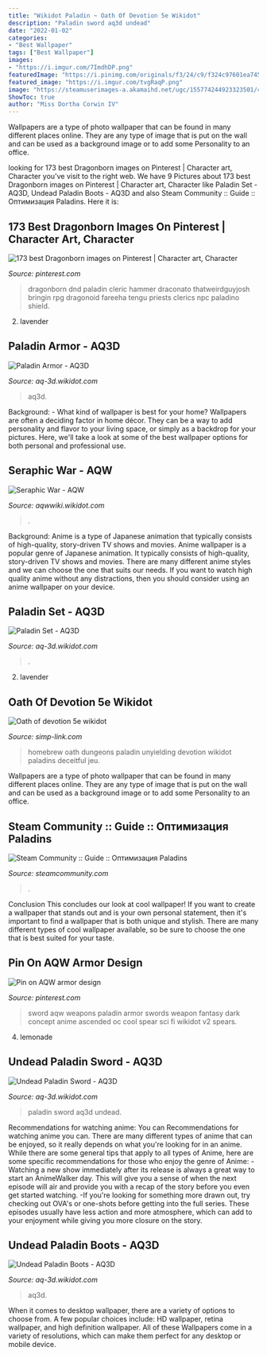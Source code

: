 ```yaml
---
title: "Wikidot Paladin ~ Oath Of Devotion 5e Wikidot"
description: "Paladin sword aq3d undead"
date: "2022-01-02"
categories:
- "Best Wallpaper"
tags: ["Best Wallpaper"]
images:
- "https://i.imgur.com/7ImdhDP.png"
featuredImage: "https://i.pinimg.com/originals/f3/24/c9/f324c97601ea745c0529d9746757225a.png"
featured_image: "https://i.imgur.com/tvgRaqP.png"
image: "https://steamuserimages-a.akamaihd.net/ugc/155774244923323501/4913F1CF1E26D24504E5624084ACC276CF89AFBF/"
ShowToc: true
author: "Miss Dortha Corwin IV"
---
```





Wallpapers are a type of photo wallpaper that can be found in many different places online. They are any type of image that is put on the wall and can be used as a background image or to add some Personality to an office.

	

		
looking for 173 best Dragonborn images on Pinterest | Character art, Character you've visit to the right web. We have 9 Pictures about 173 best Dragonborn images on Pinterest | Character art, Character like Paladin Set - AQ3D, Undead Paladin Boots - AQ3D and also Steam Community :: Guide :: Оптимизация Paladins. Here it is:
		
    
## 173 Best Dragonborn Images On Pinterest | Character Art, Character

<img loading=lazy src="https://i.pinimg.com/736x/00/41/18/004118b9cb03aa86aecae641b6e2ce06.jpg" onerror="this.onerror=null;this.src='https://tse3.mm.bing.net/th?id=OIP.XA2b51fbMMJLExHNVmRaOwHaJR&amp;pid=15.1';" alt="173 best Dragonborn images on Pinterest | Character art, Character">

_Source: pinterest.com_

>dragonborn dnd paladin cleric hammer draconato thatweirdguyjosh bringin rpg dragonoid fareeha tengu priests clerics npc paladino shield. 

	

2. lavender 

    
## Paladin Armor - AQ3D

<img loading=lazy src="https://i.imgur.com/XTv58rv.png" onerror="this.onerror=null;this.src='https://tse1.mm.bing.net/th?id=OIP.8WD0pUhNFkDAHFSUUnpIkAAAAA&amp;pid=15.1';" alt="Paladin Armor - AQ3D">

_Source: aq-3d.wikidot.com_

>aq3d. 

	

Background: - What kind of wallpaper is best for your home?
Wallpapers are often a deciding factor in home décor. They can be a way to add personality and flavor to your living space, or simply as a backdrop for your pictures. Here, we'll take a look at some of the best wallpaper options for both personal and professional use.

    
## Seraphic War - AQW

<img loading=lazy src="https://i.imgur.com/tvgRaqP.png" onerror="this.onerror=null;this.src='https://tse4.mm.bing.net/th?id=OIP.faCx9Uul6K3wGOpWusJmXAHaD0&amp;pid=15.1';" alt="Seraphic War - AQW">

_Source: aqwwiki.wikidot.com_

>. 

	

Background: Anime is a type of Japanese animation that typically consists of high-quality, story-driven TV shows and movies.
Anime wallpaper is a popular genre of Japanese animation. It typically consists of high-quality, story-driven TV shows and movies. There are many different anime styles and we can choose the one that suits our needs. If you want to watch high quality anime without any distractions, then you should consider using an anime wallpaper on your device.

    
## Paladin Set - AQ3D

<img loading=lazy src="https://i.imgur.com/NecNfoZ.png" onerror="this.onerror=null;this.src='https://tse2.mm.bing.net/th?id=OIP.EfjTGYiNvLCk1ey6Oahv2gAAAA&amp;pid=15.1';" alt="Paladin Set - AQ3D">

_Source: aq-3d.wikidot.com_

>. 

	

2. lavender 

    
## Oath Of Devotion 5e Wikidot

<img loading=lazy src="https://i.pinimg.com/originals/f1/ed/5d/f1ed5d7e918b75cc61ae8bbd38553604.png" onerror="this.onerror=null;this.src='https://tse3.mm.bing.net/th?id=OIP.0UQXi6yKAdgEIWmuZocFUgHaJl&amp;pid=15.1';" alt="Oath of devotion 5e wikidot">

_Source: simp-link.com_

>homebrew oath dungeons paladin unyielding devotion wikidot paladins deceitful jeu. 

	



Wallpapers are a type of photo wallpaper that can be found in many different places online. They are any type of image that is put on the wall and can be used as a background image or to add some Personality to an office.

    
## Steam Community :: Guide :: Оптимизация Paladins

<img loading=lazy src="https://steamuserimages-a.akamaihd.net/ugc/155774244923323501/4913F1CF1E26D24504E5624084ACC276CF89AFBF/" onerror="this.onerror=null;this.src='https://tse3.mm.bing.net/th?id=OIP.e6GldFJLSc2r9g6kY8LdZwHaFj&amp;pid=15.1';" alt="Steam Community :: Guide :: Оптимизация Paladins">

_Source: steamcommunity.com_

>. 

	

Conclusion
This concludes our look at cool wallpaper! If you want to create a wallpaper that stands out and is your own personal statement, then it's important to find a wallpaper that is both unique and stylish. There are many different types of cool wallpaper available, so be sure to choose the one that is best suited for your taste.

    
## Pin On AQW Armor Design

<img loading=lazy src="https://i.pinimg.com/originals/f3/24/c9/f324c97601ea745c0529d9746757225a.png" onerror="this.onerror=null;this.src='https://tse4.mm.bing.net/th?id=OIP.JUl3H8Z6KaPSihLj9prkDAHaDA&amp;pid=15.1';" alt="Pin on AQW armor design">

_Source: pinterest.com_

>sword aqw weapons paladin armor swords weapon fantasy dark concept anime ascended oc cool spear sci fi wikidot v2 spears. 

	

4. lemonade 

    
## Undead Paladin Sword - AQ3D

<img loading=lazy src="https://i.imgur.com/7ImdhDP.png" onerror="this.onerror=null;this.src='https://tse3.mm.bing.net/th?id=OIP.uALNAfpyiOuR4XbRUT9luwHaCi&amp;pid=15.1';" alt="Undead Paladin Sword - AQ3D">

_Source: aq-3d.wikidot.com_

>paladin sword aq3d undead. 

	

Recommendations for watching anime: You can
Recommendations for watching anime you can. There are many different types of anime that can be enjoyed, so it really depends on what you're looking for in an anime. While there are some general tips that apply to all types of Anime, here are some specific recommendations for those who enjoy the genre of Anime: 
-Watching a new show immediately after its release is always a great way to start an AnimeWalker day. This will give you a sense of when the next episode will air and provide you with a recap of the story before you even get started watching. 
-If you're looking for something more drawn out, try checking out OVA's or one-shots before getting into the full series. These episodes usually have less action and more atmosphere, which can add to your enjoyment while giving you more closure on the story.

    
## Undead Paladin Boots - AQ3D

<img loading=lazy src="https://i.imgur.com/maQcx7T.png" onerror="this.onerror=null;this.src='https://tse2.mm.bing.net/th?id=OIP.E2LgfUxI2LBCbTd7K5wCkQAAAA&amp;pid=15.1';" alt="Undead Paladin Boots - AQ3D">

_Source: aq-3d.wikidot.com_

>aq3d. 

	

When it comes to desktop wallpaper, there are a variety of options to choose from. A few popular choices include: HD wallpaper, retina wallpaper, and high definition wallpaper. All of these Wallpapers come in a variety of resolutions, which can make them perfect for any desktop or mobile device. 

